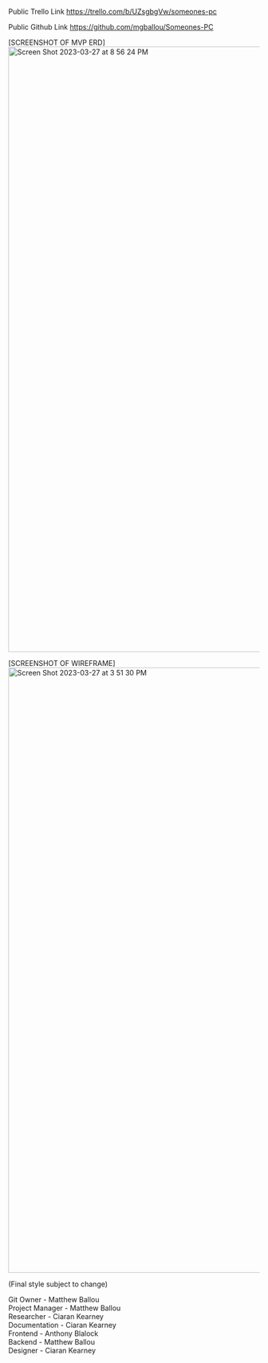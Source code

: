 Public Trello Link
https://trello.com/b/UZsgbgVw/someones-pc

Public Github Link
https://github.com/mgballou/Someones-PC

[SCREENSHOT OF MVP ERD]
<img width="1213" alt="Screen Shot 2023-03-27 at 8 56 24 PM" src="https://user-images.githubusercontent.com/125108218/228099417-4942b494-6edc-4717-ba0f-5f4fc5922bb9.png">


[SCREENSHOT OF WIREFRAME]
<img width="1213" alt="Screen Shot 2023-03-27 at 3 51 30 PM" src="https://user-images.githubusercontent.com/125108218/228099448-11c493ea-cf4d-481b-a812-b126024b4b89.png">


(Final style subject to change)

Git Owner - Matthew Ballou  
Project Manager - Matthew Ballou  
Researcher - Ciaran Kearney  
Documentation - Ciaran Kearney  
Frontend - Anthony Blalock  
Backend - Matthew Ballou  
Designer - Ciaran Kearney  

